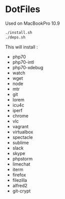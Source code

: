 # DotFiles

Used on MacBookPro 10.9

```bash
./install.sh
./deps.sh
```

This will install : 
* php70
* php70-intl
* php70-xdebug
* watch
* wget
* node
* mtr
* git
* lorem
* icu4c
* iperf
* chrome
* vlc
* vagrant
* virtualbox
* spectacle
* sublime
* slack
* skype
* phpstorm
* limechat
* iterm
* firefox
* filezilla
* alfred2
* git-crypt
